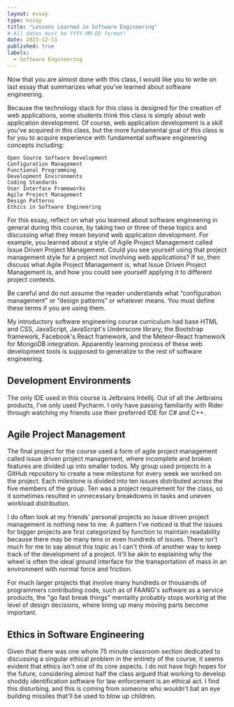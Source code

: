 ```yaml
---
layout: essay
type: essay
title: "Lessons Learned in Software Engineering"
# All dates must be YYYY-MM-DD format!
date: 2023-12-11
published: true
labels:
  - Software Engineering
---
```

<p>
    Now that you are almost done with this class, I would like you to write on last essay that summarizes what you’ve learned about software engineering.

Because the technology stack for this class is designed for the creation of web applications, some students think this class is simply about web application development. Of course, web application development is a skill you’ve acquired in this class, but the more fundamental goal of this class is for you to acquire experience with fundamental software engineering concepts including:

    Open Source Software Development
    Configuration Management
    Functional Programming
    Development Environments
    Coding Standards
    User Interface Frameworks
    Agile Project Management
    Design Patterns
    Ethics in Software Engineering

For this essay, reflect on what you learned about software engineering in general during this course, by taking two or three of these topics and discussing what they mean beyond web application development. For example, you learned about a style of Agile Project Management called Issue Driven Project Management. Could you see yourself using that project management style for a project not involving web applications? If so, then discuss what Agile Project Management is, what Issue Driven Project Management is, and how you could see yourself applying it to different project contexts.

Be careful and do not assume the reader understands what “configuration management” or “design patterns” or whatever means. You must define these terms if you are using them.
</p>
<p>
    My introductory software engineering course curriculum had base HTML and CSS, JavaScript, JavaScript's Underscore library, the Bootstrap framework, Facebook's React framework, and the Meteor-React framework for MongoDB integration. Apparently learning process of these web development tools is supposed to generalize to the rest of software engineering.
</p>
<h2>Development Environments</h2>
<p>
    The only IDE used in this course is Jetbrains Intellij. Out of all the Jetbrains products, I've only used Pycharm. I only have passing familiarity with Rider through watching my friends use their preferred IDE for C# and C++.
</p>
<h2>Agile Project Management</h2>
<p>
    The final project for the course used a form of agile project management called issue driven project management, where incomplete and broken features are divided up into smaller todos. My group used projects in a GitHub repository to create a new milestone for every week we worked on the project. Each milestone is divided into ten issues distributed across the five members of the group. Ten was a project requirement for the class, so it sometimes resulted in unnecessary breakdowns in tasks and uneven workload distribution.
</p>
<p>
    I do often look at my friends' personal projects so issue driven project management is nothing new to me. A pattern I've noticed is that the issues for bigger projects are first categorized by function to maintain readability because there may be many tens or even hundreds of issues. There isn't much for me to say about this topic as I can't think of another way to keep track of the development of a project. It'll be akin to explaining why the wheel is often the ideal ground interface for the transportation of mass in an environment with normal force and friction.
</p>
<p>
    For much larger projects that involve many hundreds or thousands of programmers contributing code, such as of FAANG's software as a service products, the "go fast break things" mentality probably stops working at the level of design decisions, where lining up many moving parts become important. 
</p>
<h2>Ethics in Software Engineering</h2>
<p>
    Given that there was one whole 75 minute classroom section dedicated to discussing a singular ethical problem in the entirety of the course, it seems evident that ethics isn't one of its core aspects. I do not have high hopes for the future, considering almost half the class argued that working to develop shoddy identification software for law enforcement is an ethical act. I find this disturbing, and this is coming from someone who wouldn't bat an eye building missiles that'll be used to blow up children. 
</p>